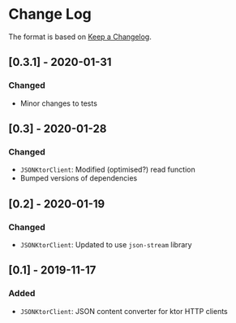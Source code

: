# Change Log

The format is based on [Keep a Changelog](http://keepachangelog.com/).

## [0.3.1] - 2020-01-31
### Changed
- Minor changes to tests

## [0.3] - 2020-01-28
### Changed
- `JSONKtorClient`: Modified (optimised?) read function
- Bumped versions of dependencies

## [0.2] - 2020-01-19
### Changed
- `JSONKtorClient`: Updated to use `json-stream` library

## [0.1] - 2019-11-17
### Added
- `JSONKtorClient`: JSON content converter for ktor HTTP clients

